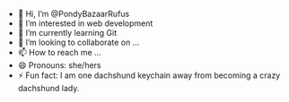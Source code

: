 - 👋 Hi, I’m @PondyBazaarRufus
- 👀 I’m interested in web development
- 🌱 I’m currently learning Git
- 💞️ I’m looking to collaborate on ...
- 📫 How to reach me ...
- 😄 Pronouns: she/hers
- ⚡ Fun fact: I am one dachshund keychain away from becoming a crazy dachshund lady.

<!---
PondyBazaarRufus/PondyBazaarRufus is a ✨ special ✨ repository because its `README.md` (this file) appears on your GitHub profile.
You can click the Preview link to take a look at your changes.
--->
